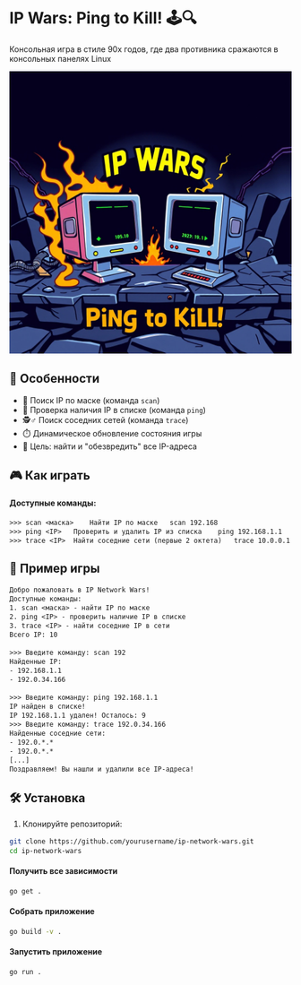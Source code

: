 # IP Wars: Ping to Kill!  🕹️🔍
Консольная игра в стиле 90х годов, где два противника сражаются в консольных панелях Linux

![IP Wars: Ping to Kill!](https://github.com/roganovich/game_ip_wars/blob/main/public/img/logo.png)

## 🚀 Особенности
- 🔎 Поиск IP по маске (команда `scan`)
- 🏓 Проверка наличия IP в списке (команда `ping`)
- 🕵️♂️ Поиск соседних сетей (команда `trace`)
- ⏱️ Динамическое обновление состояния игры
- 🎯 Цель: найти и "обезвредить" все IP-адреса

## 🎮 Как играть
#### Доступные команды:
```
>>> scan <маска>	Найти IP по маске	scan 192.168
>>> ping <IP>	Проверить и удалить IP из списка	ping 192.168.1.1
>>> trace <IP>	Найти соседние сети (первые 2 октета)	trace 10.0.0.1
```
## 📌 Пример игры
```
Добро пожаловать в IP Network Wars!
Доступные команды:
1. scan <маска> - найти IP по маске
2. ping <IP> - проверить наличие IP в списке
3. trace <IP> - найти соседние IP в сети
Всего IP: 10

>>> Введите команду: scan 192
Найденные IP:
- 192.168.1.1
- 192.0.34.166

>>> Введите команду: ping 192.168.1.1
IP найден в списке!
IP 192.168.1.1 удален! Осталось: 9
>>> Введите команду: trace 192.0.34.166
Найденные соседние сети:
- 192.0.*.*
- 192.0.*.*
[...]
Поздравляем! Вы нашли и удалили все IP-адреса!
```

## 🛠️ Установка
1. Клонируйте репозиторий:
```bash
git clone https://github.com/yourusername/ip-network-wars.git
cd ip-network-wars
```

#### Получить все зависимости
```bash
go get .
```
#### Собрать приложение
```bash
go build -v .
```
#### Запустить приложение
```bash
go run .
```
